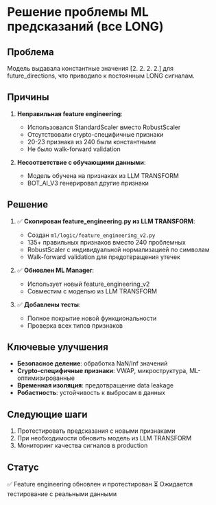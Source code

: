 # Решение проблемы ML предсказаний (все LONG)

## Проблема

Модель выдавала константные значения [2. 2. 2. 2.] для future_directions, что приводило к постоянным LONG сигналам.

## Причины

1. **Неправильная feature engineering**:
   - Использовался StandardScaler вместо RobustScaler
   - Отсутствовали crypto-специфичные признаки
   - 20-23 признака из 240 были константными
   - Не было walk-forward validation

2. **Несоответствие с обучающими данными**:
   - Модель обучена на признаках из LLM TRANSFORM
   - BOT_AI_V3 генерировал другие признаки

## Решение

1. ✅ **Скопирован feature_engineering.py из LLM TRANSFORM**:
   - Создан `ml/logic/feature_engineering_v2.py`
   - 135+ правильных признаков вместо 240 проблемных
   - RobustScaler с индивидуальной нормализацией по символам
   - Walk-forward validation для предотвращения утечек

2. ✅ **Обновлен ML Manager**:
   - Использует новый feature_engineering_v2
   - Совместим с моделью из LLM TRANSFORM

3. ✅ **Добавлены тесты**:
   - Полное покрытие новой функциональности
   - Проверка всех типов признаков

## Ключевые улучшения

- **Безопасное деление**: обработка NaN/Inf значений
- **Crypto-специфичные признаки**: VWAP, микроструктура, ML-оптимизированные
- **Временная изоляция**: предотвращение data leakage
- **Робастность**: устойчивость к выбросам в данных

## Следующие шаги

1. Протестировать предсказания с новыми признаками
2. При необходимости обновить модель из LLM TRANSFORM
3. Мониторинг качества сигналов в production

## Статус

✅ Feature engineering обновлен и протестирован
⏳ Ожидается тестирование с реальными данными
